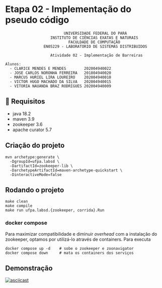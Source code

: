 # Etapa 02 - Implementação do pseudo código

```plaintext
                          UNIVERSIDADE FEDERAL DO PARÁ
                    INSTITUTO DE CIÊNCIAS EXATAS E NATURAIS
                            FACULDADE DE COMPUTAÇÃO
                 EN05229 - LABORATORIO DE SISTEMAS DISTRIBUIDOS

                    Atividade 02 - Implementação de Barreiras

Alunos:
  - CLARICE MENDES E MENDES        202004940022
  - JOSE CARLOS NORONHA FERREIRA   201804940020
  - MARCUS HURIEL LIRA LOUREIRO    202004940010
  - VICTOR HUGO MACHADO DA SILVA   202004940015
  - VITORIA NAUANDA BRAZ RODRIGUES 202004940009
```

## :toolbox: Requisitos

- java 18.2
- maven 3.9
- zookeeper 3.6
- apache curator 5.7

## Criação do projeto

```shell
mvn archetype:generate \
  -DgroupId=ufpa.labsd \
  -DartifactId=zookeeper-lib \
  -DarchetypeArtifactId=maven-archetype-quickstart \
  -DinteractiveMode=false
```

## Rodando o projeto

```shell
make clean
make compile
make run ufpa.labsd.{zookeeper, corrida}.Run
```

### docker compose

Para maximizar compatibilidade e diminuir *overhead* com a instalação do
zookeeper, optamos por utilizá-lo através de containers. Para executa

```shell
docker compose up -d    # sobe o zookeeper e zoonavigator
docker compose down     # mata os containers dos serviços
```

## Demonstração

[![asciicast](https://asciinema.org/a/sdceUekMvas55TLEFHHu86raa.svg)](https://asciinema.org/a/sdceUekMvas55TLEFHHu86raa)

